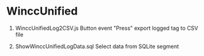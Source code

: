 # WinccUnified

1.  WinccUnifiedLog2CSV.js
        Button event "Press" export logged tag to CSV file


2.  ShowWinccUnifiedLogData.sql
       Select data from SQLite segment
